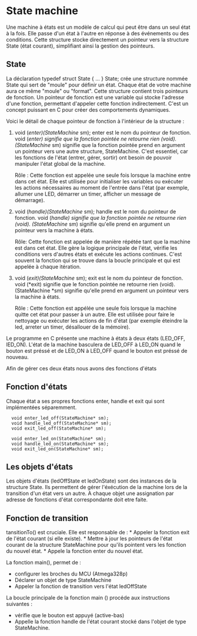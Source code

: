 # State machine

Une machine à états est un modèle de calcul qui peut être dans un seul état à la fois. Elle passe d'un état à l'autre en réponse à des événements ou des conditions.
Cette structure stocke directement un pointeur vers la structure State (état courant), simplifiant ainsi la gestion des pointeurs.

## State

La déclaration typedef struct State { ... } State; crée une structure nommée State qui sert de "moule" pour définir un état. 
Chaque état de votre machine aura ce même "moule" ou "format".
Cette structure contient trois pointeurs de fonction. Un pointeur de fonction est une variable qui stocke l'adresse d'une fonction, 
permettant d'appeler cette fonction indirectement. C'est un concept puissant en C pour créer des comportements dynamiques.

Voici le détail de chaque pointeur de fonction à l'intérieur de la structure :

1. void (*enter)(StateMachine* sm);
    enter est le nom du pointeur de fonction.
    void (*enter) signifie que la fonction pointée ne retourne rien (void).
    (StateMachine* sm) signifie que la fonction pointée prend en argument un pointeur vers une autre structure, StateMachine.
    C'est essentiel, car les fonctions de l'état (entrer, gérer, sortir) ont besoin de pouvoir manipuler l'état global de la machine.


    Rôle : Cette fonction est appelée une seule fois lorsque la machine entre dans cet état. Elle est utilisée pour initialiser les variables 
    ou exécuter les actions nécessaires au moment de l'entrée dans l'état (par exemple, allumer une LED, démarrer un timer, afficher un message de démarrage).


2. void (*handle)(StateMachine* sm);
    handle est le nom du pointeur de fonction.
    void (*handle) signifie que la fonction pointée ne retourne rien (void).
    (StateMachine* sm) signifie qu'elle prend en argument un pointeur vers la machine à états.

     Rôle: Cette fonction est appelée de manière répétée tant que la machine est dans cet état. Elle gère la logique principale de l'état, vérifie les conditions
     vers d'autres états et exécute les actions continues. C'est souvent la fonction qui se trouve dans la boucle principale et qui est appelée à chaque itération.


 3. void (*exit)(StateMachine* sm);
      exit est le nom du pointeur de fonction.
      void (*exit) signifie que le fonction pointée ne retourne rien (void).
      (StateMachine *sm) signifie qu'elle prend en argument un pointeur vers la machine à états.

      Rôle : Cette fonction est appélée une seule fois lorsque la machine quitte cet état pour passer à un autre. Elle est utilisée pour faire le nettoyage ou exécuter
      les actions de fin d'état (par exemple éteindre la led, arreter un timer, désallouer de la mémoire).

Le programme en C présente une machine à états à deux états (LED_OFF, lED_ON). L'état de la machine basculera de LED_OFF à LED_ON quand le bouton est préssé et de LED_ON à LED_OFF
quand le bouton est préssé de nouveau.

Afin de gérer ces deux états nous avons des fonctions d'états 

## Fonction d'états

Chaque état a ses propres fonctions enter, handle et exit qui sont implémentées séparemment.

      void enter_led_off(StateMachine* sm);
      void handle_led_off(StateMachine* sm);
      void exit_led_off(StateMachine* sm);
      
      void enter_led_on(StateMachine* sm);
      void handle_led_on(StateMachine* sm);
      void exit_led_on(StateMachine* sm);


## Les objets d'états

Les objets d'états (ledOffState et ledOnState) sont des instances de la structure State. Ils permettent de gérer l'éxécution de la machine lors de la transition d'un état vers un autre.
A chaque objet une assignation par adresse de fonctions d'état correspondante doit etre faite.

## Fonction de transition

tansitionTo() est cruciale. Elle est responsable de :
    * Appeler la fonction exit de l'état courant (si elle existe).
    * Mettre à jour les pointeurs de l'état courant de la structure StateMachine pour qu'ils pointent vers les fonction du nouvel état.
    * Appele la fonction enter du nouvel état.


La fonction main(), permet de : 

   * configurer les broches du MCU (Atmega328p)
   * Déclarer un objet de type StateMachine
   * Appeler la fonction de transition vers l'état ledOffState

La boucle principale de la fonction main () procéde aux instructions suivantes : 

  * vérifie que le bouton est appuyé (active-bas)
  * Appelle la fonction handle de l'état courant stocké dans l'objet de type StateMachine.


